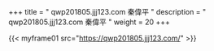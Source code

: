 +++
title = "  qwp201805.jjj123.com 秦偉平 "
description = "  qwp201805.jjj123.com 秦偉平   "
weight = 20
+++


{{< myframe01 src="https://qwp201805.jjj123.com/" >}}

